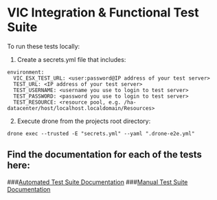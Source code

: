 VIC Integration & Functional Test Suite
=======

To run these tests locally:

1. Create a secrets.yml file that includes:  
```
environment:  
  VIC_ESX_TEST_URL: <user:password@IP address of your test server>  
  TEST_URL: <IP address of your test server>  
  TEST_USERNAME: <username you use to login to test server>  
  TEST_PASSWORD: <password you use to login to test server>  
  TEST_RESOURCE: <resource pool, e.g. /ha-datacenter/host/localhost.localdomain/Resources>  
```
2. Execute drone from the projects root directory:

  `drone exec --trusted -E "secrets.yml" --yaml ".drone-e2e.yml"`

Find the documentation for each of the tests here:
-
###[Automated Test Suite Documentation](test-cases/TestGroups.md)
###[Manual Test Suite Documentation](manual-test-cases/TestGroups.md)
